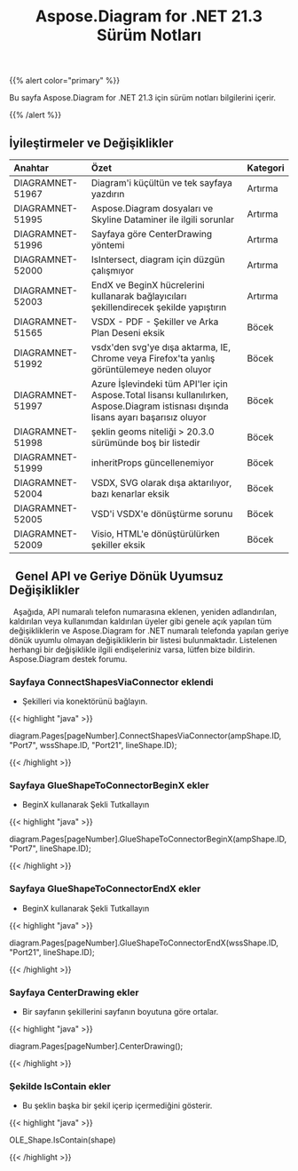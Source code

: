 ﻿---
title: Aspose.Diagram for .NET 21.3 Sürüm Notları
type: docs
weight: 10
url: /tr/net/aspose-diagram-for-net-21-3-release-notes/
---
{{% alert color="primary" %}} 

Bu sayfa Aspose.Diagram for .NET 21.3 için sürüm notları bilgilerini içerir.

{{% /alert %}} 
## **İyileştirmeler ve Değişiklikler**

|**Anahtar**|**Özet**|**Kategori**|
|:- |:- |:- |
|DIAGRAMNET-51967|Diagram'i küçültün ve tek sayfaya yazdırın|Artırma|
|DIAGRAMNET-51995|Aspose.Diagram dosyaları ve Skyline Dataminer ile ilgili sorunlar|Artırma|
|DIAGRAMNET-51996|Sayfaya göre CenterDrawing yöntemi|Artırma|
|DIAGRAMNET-52000|IsIntersect, diagram için düzgün çalışmıyor|Artırma|
|DIAGRAMNET-52003|EndX ve BeginX hücrelerini kullanarak bağlayıcıları şekillendirecek şekilde yapıştırın|Artırma|
|DIAGRAMNET-51565|VSDX - PDF - Şekiller ve Arka Plan Deseni eksik|Böcek|
|DIAGRAMNET-51992|vsdx'den svg'ye dışa aktarma, IE, Chrome veya Firefox'ta yanlış görüntülemeye neden oluyor|Böcek|
|DIAGRAMNET-51997|Azure İşlevindeki tüm API'ler için Aspose.Total lisansı kullanılırken, Aspose.Diagram istisnası dışında lisans ayarı başarısız oluyor|Böcek|
|DIAGRAMNET-51998|şeklin geoms niteliği > 20.3.0 sürümünde boş bir listedir|Böcek|
|DIAGRAMNET-51999|inheritProps güncellenemiyor|Böcek|
|DIAGRAMNET-52004|VSDX, SVG olarak dışa aktarılıyor, bazı kenarlar eksik|Böcek|
|DIAGRAMNET-52005|VSD'i VSDX'e dönüştürme sorunu|Böcek|
|DIAGRAMNET-52009|Visio, HTML'e dönüştürülürken şekiller eksik|Böcek|

## ` `**Genel API ve Geriye Dönük Uyumsuz Değişiklikler**
` `Aşağıda, API numaralı telefon numarasına eklenen, yeniden adlandırılan, kaldırılan veya kullanımdan kaldırılan üyeler gibi genele açık yapılan tüm değişikliklerin ve Aspose.Diagram for .NET numaralı telefonda yapılan geriye dönük uyumlu olmayan değişikliklerin bir listesi bulunmaktadır. Listelenen herhangi bir değişiklikle ilgili endişeleriniz varsa, lütfen bize bildirin. Aspose.Diagram destek forumu.
### **Sayfaya ConnectShapesViaConnector eklendi**
- Şekilleri via konektörünü bağlayın.

{{< highlight "java" >}}

diagram.Pages[pageNumber].ConnectShapesViaConnector(ampShape.ID, "Port7", wssShape.ID, "Port21", lineShape.ID);

{{< /highlight >}}
### **Sayfaya GlueShapeToConnectorBeginX ekler**
- BeginX kullanarak Şekli Tutkallayın



{{< highlight "java" >}}

diagram.Pages[pageNumber].GlueShapeToConnectorBeginX(ampShape.ID, "Port7", lineShape.ID);

{{< /highlight >}}
### **Sayfaya GlueShapeToConnectorEndX ekler**
- BeginX kullanarak Şekli Tutkallayın



{{< highlight "java" >}}

diagram.Pages[pageNumber].GlueShapeToConnectorEndX(wssShape.ID, "Port21", lineShape.ID);

{{< /highlight >}}
### **Sayfaya CenterDrawing ekler**
- Bir sayfanın şekillerini sayfanın boyutuna göre ortalar.



{{< highlight "java" >}}

diagram.Pages[pageNumber].CenterDrawing();

{{< /highlight >}}
### **Şekilde IsContain ekler**
- Bu şeklin başka bir şekil içerip içermediğini gösterir.



{{< highlight "java" >}}

OLE_Shape.IsContain(shape)

{{< /highlight >}}




